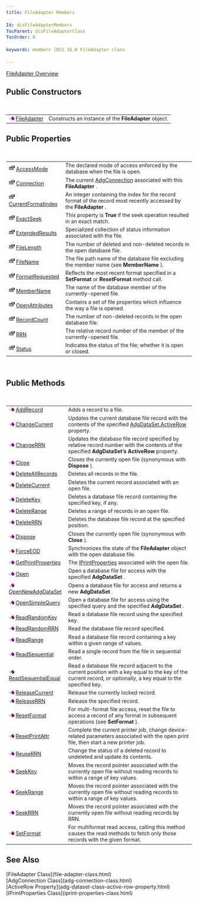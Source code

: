 ```yaml
---
title: FileAdapter Members

Id: dcsFileAdapterMembers
TocParent: dcsFileAdapterClass
TocOrder: 0

keywords: members [DCS 16.0 FileAdapter class

---
```


[FileAdapter Overview](file-adapter-class.html) 
## Public Constructors

<br />


|      |      |
| ---- | ---- |
| <img height="11" alt="public property" src="images/public-method.gif" width="15" border="0" x-maintain-ratio="TRUE" /> [ FileAdapter](file-adapter-class-file-adapter-method-main.html) <span style="MARGIN-TOP: 0pt; MARGIN-BOTTOM: 0pt" /> | Constructs an instance of the **FileAdapter** object. |



## Public Properties

<br />


|      |      |
| ---- | ---- |
| <img height="16" alt="public property" src="images/property.bmp" width="16" border="0" /> [ AccessMode](file-adapter-class-access-mode-property.html) | The declared mode of access enforced by the database when the file is open. |
| <img height="16" alt="public property" src="images/property.bmp" width="16" border="0" /> [ Connection](file-adapter-class-connection-property.html) | The current [AdgConnection](adg-connection-class.html) associated with this **FileAdapter** . |
| <img height="16" alt="public property" src="images/property.bmp" width="16" border="0" /> [ CurrentFormatIndex](file-adapter-class-current-format-index-property.html) | An integer containing the index for the record format of the record most recently accessed by the **FileAdapter** . |
| <img height="16" alt="public property" src="images/property.bmp" width="16" border="0" /> [ ExactSeek](file-adapter-class-exact-seek-property.html) | This property is **True** if the seek operation resulted in an exact match. |
| <img height="16" alt="public property" src="images/property.bmp" width="16" border="0" /> [ ExtendedResults](file-adapter-class-extended-results-property.html) | Specialized collection of status information associated with the file. |
| <img height="16" alt="public property" src="images/property.bmp" width="16" border="0" /> [ FileLength](file-adapter-class-file-length-property.html) | The number of deleted and non-deleted records in the open database file. |
| <img height="16" alt="public property" src="images/property.bmp" width="16" border="0" /> [ FileName](file-adapter-class-file-name-property.html) | The file path name of the database file excluding the member name (see **MemberName** ). |
| <img height="16" alt="public property" src="images/property.bmp" width="16" border="0" /> [FormatRequested](file-adapter-class-format-requested-property.html) | Reflects the most recent format specified in a **SetFormat** or **ResetFormat** method call. |
| <img height="16" alt="public property" src="images/property.bmp" width="16" border="0" /> [ MemberName](file-adapter-class-member-name-property.html) | The name of the database member of the currently-opened file. |
| <img height="16" alt="public property" src="images/property.bmp" width="16" border="0" /> [ OpenAttributes](file-adapter-class-open-attributes-property.html) | Contains a set of file properties which influence the way a file is opened. |
| <img height="16" alt="public property" src="images/property.bmp" width="16" border="0" /> [ RecordCount](file-adapter-class-record-count-property.html) | The number of non-deleted records in the open database file. |
| <img height="16" alt="public property" src="images/property.bmp" width="16" border="0" /> [ RRN](file-adapter-class-rrn-property.html) | The relative record number of the member of the currently-opened file. |
| <img height="16" alt="public property" src="images/property.bmp" width="16" border="0" /> [ Status](file-adapter-class-status-property.html) | Indicates the status of the file; whether it is open or closed. |



<br />

## Public Methods

<br />


|      |      |
| ---- | ---- |
| <img height="11" alt="public property" src="images/public-method.gif" width="15" border="0" x-maintain-ratio="TRUE" /> [ AddRecord](file-adapter-class-add-record-method.html) | Adds a record to a file. |
| <img height="11" alt="public property" src="images/public-method.gif" width="15" border="0" x-maintain-ratio="TRUE" /> [ ChangeCurrent](file-adapter-class-change-current-method.html) | Updates the current database file record with the contents of the specified [ AdgDataSet.ActiveRow](adg-dataset-class-active-row-property.html) property. |
| <img height="11" alt="public property" src="images/public-method.gif" width="15" border="0" x-maintain-ratio="TRUE" /> [ ChangeRRN](file-adapter-class-change-rrn-method.html) | Updates the database file record specified by relative record number with the contents of the specified **AdgDataSet’s ActiveRow** property. |
| <img height="11" alt="public property" src="images/public-method.gif" width="15" border="0" x-maintain-ratio="TRUE" /> [Close](file-adapter-class-close-method.html) | Closes the currently open file (synonymous with **Dispose** ). |
| <img height="11" alt="public property" src="images/public-method.gif" width="15" border="0" x-maintain-ratio="TRUE" /> [DeleteAllRecords](file-adapter-class-delete-all-records-method.html) | Deletes all records in the file. |
| <img height="11" alt="public property" src="images/public-method.gif" width="15" border="0" x-maintain-ratio="TRUE" /> [DeleteCurrent](file-adapter-class-delete-current-method.html) | Deletes the current record associated with an open file. |
| <img height="11" alt="public property" src="images/public-method.gif" width="15" border="0" x-maintain-ratio="TRUE" /> [DeleteKey](file-adapter-class-delete-key-method.html) | Deletes a database file record containing the specified key, if any. |
| <img height="11" alt="public property" src="images/public-method.gif" width="15" border="0" x-maintain-ratio="TRUE" /> [DeleteRange](file-adapter-class-delete-range-method.html) | Deletes a range of records in an open file. |
| <img height="11" alt="public property" src="images/public-method.gif" width="15" border="0" x-maintain-ratio="TRUE" /> [ DeleteRRN](file-adapter-class-delete-rrn-method.html) | Deletes the database file record at the specified position. |
| <img height="11" alt="public property" src="images/public-method.gif" width="15" border="0" x-maintain-ratio="TRUE" /> [ Dispose](file-adapter-class-dispose-method.html) | Closes the currently open file (synonymous with **Close** ). |
| <img height="11" alt="public property" src="images/public-method.gif" width="15" border="0" x-maintain-ratio="TRUE" /> [ ForceEOD](file-adapter-class-force-eod-method.html) | Synchronizes the state of the **FileAdapter** object with the open database file. |
| <img height="11" alt="public property" src="images/public-method.gif" width="15" border="0" x-maintain-ratio="TRUE" /> [ GetPrintProperties](file-adapter-class-get-print-properties-method.html) | The [IPrintProperties](iprint-properties-class.html) associated with the open file. |
| <img height="11" alt="public property" src="images/public-method.gif" width="15" border="0" x-maintain-ratio="TRUE" /> [ Open](file-adapter-class-open-method.html) | Open a database file for access with the specified **AdgDataSet** . |
| <img height="11" alt="public property" src="images/public-method.gif" width="15" border="0" x-maintain-ratio="TRUE" /> [ OpenNewAdgDataSet](file-adapter-class-open-new-adg-dataset-method.html) | Opens a database file for access and returns a new **AdgDataSet** . |
| <img height="11" alt="public property" src="images/public-method.gif" width="15" border="0" x-maintain-ratio="TRUE" /> [ OpenSimpleQuery](file-adapter-class-open-simple-query-method.html) | Open a database file for access using the specified query and the specified **AdgDataSet** . |
| <img height="11" alt="public property" src="images/public-method.gif" width="15" border="0" x-maintain-ratio="TRUE" /> [ ReadRandomKey](file-adapter-class-read-random-key-method.html) | Read a database file record using the specified key. |
| <img height="11" alt="public property" src="images/public-method.gif" width="15" border="0" x-maintain-ratio="TRUE" /> [ ReadRandomRRN](file-adapter-class-read-random-rrn-method.html) | Read the database file record specified. |
| <img height="11" alt="public property" src="images/public-method.gif" width="15" border="0" x-maintain-ratio="TRUE" /> [ ReadRange](file-adapter-class-read-range-method.html) | Read a database file record containing a key within a given range of values. |
| <img height="11" alt="public property" src="images/public-method.gif" width="15" border="0" x-maintain-ratio="TRUE" /> [ ReadSequential](file-adapter-class-read-sequential-method.html) | Read a single record from the file in sequential order. |
| <img height="11" alt="public property" src="images/public-method.gif" width="15" border="0" x-maintain-ratio="TRUE" /> [ ReadSequentialEqual](file-adapter-class-read-sequential-equal-method.html) | Read a database file record adjacent to the current position with a key equal to the key of the current record, or optionally, a key equal to the specified key. |
| <img height="11" alt="public property" src="images/public-method.gif" width="15" border="0" x-maintain-ratio="TRUE" /> [ ReleaseCurrent](file-adapter-class-release-current-method.html) | Release the currently locked record. |
| <img height="11" alt="public property" src="images/public-method.gif" width="15" border="0" x-maintain-ratio="TRUE" /> [ ReleaseRRN](file-adapter-class-release-rrn-method.html) | Release the specified record. |
| <img height="11" alt="public property" src="images/public-method.gif" width="15" border="0" x-maintain-ratio="TRUE" /> [ ResetFormat](file-adapter-class-reset-format-method.html) | For multi-format file access, reset the file to access a record of any format in subsequent operations (see **SetFormat** ). |
| <img height="11" alt="public property" src="images/public-method.gif" width="15" border="0" x-maintain-ratio="TRUE" /> [ ResetPrintAttr](file-adapter-class-reset-print-attr-method.html) | Complete the current printer job, change device-related parameters associated with the open print file, then start a new printer job. |
| <img height="11" alt="public property" src="images/public-method.gif" width="15" border="0" x-maintain-ratio="TRUE" /> [ ReuseRRN](file-adapter-class-reUse-rrn-method.html) | Change the status of a deleted record to undeleted and update its contents. |
| <img height="11" alt="public property" src="images/public-method.gif" width="15" border="0" x-maintain-ratio="TRUE" /> [ SeekKey](file-adapter-class-seek-key-method.html) | Moves the record pointer associated with the currently open file without reading records to within a range of key values. |
| <img height="11" alt="public property" src="images/public-method.gif" width="15" border="0" x-maintain-ratio="TRUE" /> [ SeekRange](file-adapter-class-seek-range-method.html) | Moves the record pointer associated with the currently open file without reading records to within a range of key values. |
| <img height="11" alt="public property" src="images/public-method.gif" width="15" border="0" x-maintain-ratio="TRUE" /> [ SeekRRN](file-adapter-class-seek-rrn-method.html) | Moves the record pointer associated with the currently open file without reading records by RRN. |
| <img height="11" alt="public property" src="images/public-method.gif" width="15" border="0" x-maintain-ratio="TRUE" /> [ SetFormat](file-adapter-class-set-format-method.html) | For multiformat read access, calling this method causes the read methods to fetch only those records with the given format. |



## See Also

<dl />
      [FileAdapter Class](file-adapter-class.html)
      <br />
      [AdgConnection Class](adg-connection-class.html)
      <br />
      [ActiveRow Property](adg-dataset-class-active-row-property.html)
      <br />
      [IPrintProperties Class](iprint-properties-class.html)

